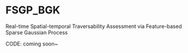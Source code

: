 # FSGP_BGK
Real-time Spatial-temporal Traversability Assessment via Feature-based Sparse Gaussian Process

CODE: coming soon~
